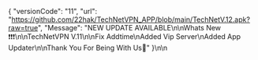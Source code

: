 {
 "versionCode": "11",
  "url":   "https://github.com/22hak/TechNetVPN_APP/blob/main/TechNetV.12.apk?raw=true",
   "Message": "NEW UPDATE AVAILABLE\n\nWhats New ❗❗❗\n\nTechNetVPN V.11\n\nFix Addtime\nAdded Vip Server\nAdded App Updater\n\nThank You For Being With Us💚"
   }\n\n
